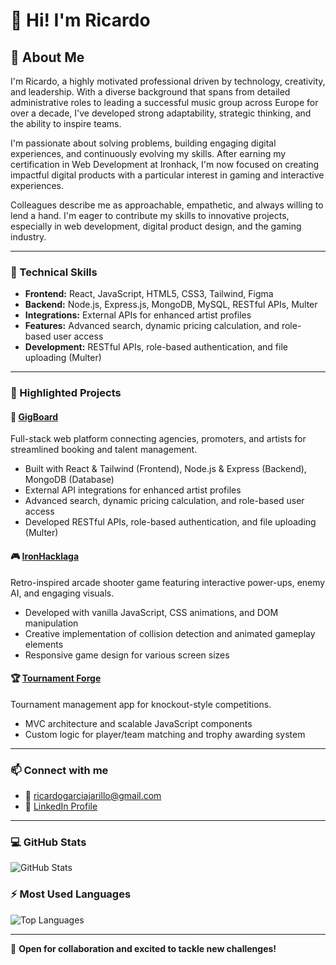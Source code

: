# 👋 Hi! I'm Ricardo

## 🚀 About Me

I'm Ricardo, a highly motivated professional driven by technology, creativity, and leadership. With a diverse background that spans from detailed administrative roles to leading a successful music group across Europe for over a decade, I've developed strong adaptability, strategic thinking, and the ability to inspire teams.

I'm passionate about solving problems, building engaging digital experiences, and continuously evolving my skills. After earning my certification in Web Development at Ironhack, I'm now focused on creating impactful digital products with a particular interest in gaming and interactive experiences.

Colleagues describe me as approachable, empathetic, and always willing to lend a hand. I'm eager to contribute my skills to innovative projects, especially in web development, digital product design, and the gaming industry.

---

### 🚀 Technical Skills

- **Frontend:** React, JavaScript, HTML5, CSS3, Tailwind, Figma  
- **Backend:** Node.js, Express.js, MongoDB, MySQL, RESTful APIs, Multer  
- **Integrations:** External APIs for enhanced artist profiles  
- **Features:** Advanced search, dynamic pricing calculation, and role-based user access  
- **Development:** RESTful APIs, role-based authentication, and file uploading (Multer)  

---

### 🎯 Highlighted Projects

#### 🎵 [GigBoard](https://gig-board-lz4a.vercel.app/)

Full-stack web platform connecting agencies, promoters, and artists for streamlined booking and talent management.

- Built with React & Tailwind (Frontend), Node.js & Express (Backend), MongoDB (Database)  
- External API integrations for enhanced artist profiles  
- Advanced search, dynamic pricing calculation, and role-based user access  
- Developed RESTful APIs, role-based authentication, and file uploading (Multer)

#### 🎮 [IronHacklaga](https://ironhacklaga.netlify.app/)

Retro-inspired arcade shooter game featuring interactive power-ups, enemy AI, and engaging visuals.

- Developed with vanilla JavaScript, CSS animations, and DOM manipulation  
- Creative implementation of collision detection and animated gameplay elements  
- Responsive game design for various screen sizes  

#### 🏆 [Tournament Forge](https://tournamentforge.fly.dev/)

Tournament management app for knockout-style competitions.

- MVC architecture and scalable JavaScript components  
- Custom logic for player/team matching and trophy awarding system  

---

### 📫 Connect with me

- 📧 [ricardogarciajarillo@gmail.com](mailto:ricardogarciajarillo@gmail.com)  
- 🔗 [LinkedIn Profile](https://www.linkedin.com/in/ricardo-garcia-jarillo/)

---

### 💻 GitHub Stats

![GitHub Stats](https://github-readme-stats.vercel.app/api?username=RickyJary&show_icons=true&theme=radical)

### ⚡ Most Used Languages

![Top Languages](https://github-readme-stats.vercel.app/api/top-langs/?username=RickyJary&layout=compact&theme=radical)

---

📩 **Open for collaboration and excited to tackle new challenges!**
